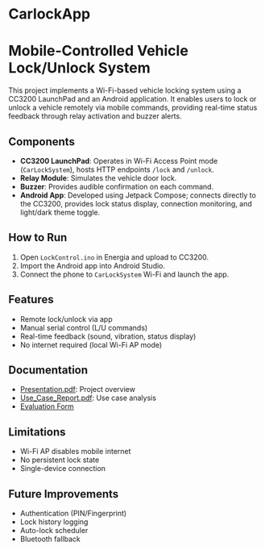 # CarlockApp
# Mobile-Controlled Vehicle Lock/Unlock System

This project implements a Wi-Fi-based vehicle locking system using a CC3200 LaunchPad and an Android application. It enables users to lock or unlock a vehicle remotely via mobile commands, providing real-time status feedback through relay activation and buzzer alerts.

## Components

- **CC3200 LaunchPad**: Operates in Wi-Fi Access Point mode (`CarLockSystem`), hosts HTTP endpoints `/lock` and `/unlock`.
- **Relay Module**: Simulates the vehicle door lock.
- **Buzzer**: Provides audible confirmation on each command.
- **Android App**: Developed using Jetpack Compose; connects directly to the CC3200, provides lock status display, connection monitoring, and light/dark theme toggle.

## How to Run

1. Open `LockControl.ino` in Energia and upload to CC3200.
2. Import the Android app into Android Studio.
3. Connect the phone to `CarLockSystem` Wi-Fi and launch the app.

## Features

- Remote lock/unlock via app
- Manual serial control (L/U commands)
- Real-time feedback (sound, vibration, status display)
- No internet required (local Wi-Fi AP mode)

## Documentation

- [Presentation.pdf](./Mobile-Controlled%20Vehicle%20Lock.pdf): Project overview
- [Use_Case_Report.pdf](./Use_case_Lock_Unlock_SatyajitSushantPardeshi.pdf): Use case analysis
- [Evaluation Form](https://forms.gle/AXKENWdk3NMMSnyU8)

## Limitations

- Wi-Fi AP disables mobile internet
- No persistent lock state
- Single-device connection

## Future Improvements

- Authentication (PIN/Fingerprint)
- Lock history logging
- Auto-lock scheduler
- Bluetooth fallback
